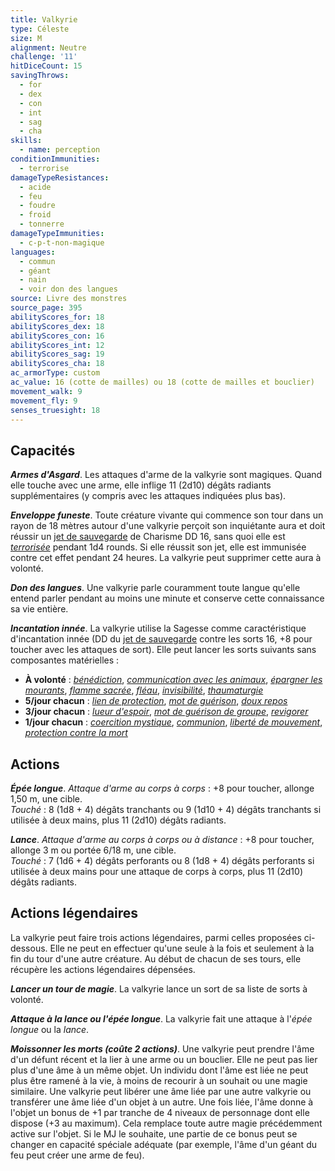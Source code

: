 ```yaml
---
title: Valkyrie
type: Céleste
size: M
alignment: Neutre
challenge: '11'
hitDiceCount: 15
savingThrows:
  - for
  - dex
  - con
  - int
  - sag
  - cha
skills:
  - name: perception
conditionImmunities:
  - terrorise
damageTypeResistances:
  - acide
  - feu
  - foudre
  - froid
  - tonnerre
damageTypeImmunities:
  - c-p-t-non-magique
languages:
  - commun
  - géant
  - nain
  - voir don des langues
source: Livre des monstres
source_page: 395
abilityScores_for: 18
abilityScores_dex: 18
abilityScores_con: 16
abilityScores_int: 12
abilityScores_sag: 19
abilityScores_cha: 18
ac_armorType: custom
ac_value: 16 (cotte de mailles) ou 18 (cotte de mailles et bouclier)
movement_walk: 9
movement_fly: 9
senses_truesight: 18
---
```

## Capacités
_**Armes d'Asgard**_. Les attaques d'arme de la valkyrie sont magiques. Quand elle touche avec une arme, elle inflige 11 (2d10) dégâts radiants supplémentaires (y compris avec les attaques indiquées plus bas).

_**Enveloppe funeste**_. Toute créature vivante qui commence son tour dans un rayon de 18 mètres autour d'une valkyrie perçoit son inquiétante aura et doit réussir un [jet de sauvegarde](/utiliser-les-caracteristiques/#jets-de-sauvegarde) de Charisme DD 16, sans quoi elle est [_terrorisée_](/gerer-la-sante-du-personnage/#terrorise) pendant 1d4 rounds. Si elle réussit son jet, elle est immunisée contre cet effet pendant 24 heures. La valkyrie peut supprimer cette aura à volonté.

_**Don des langues**_. Une valkyrie parle couramment toute langue qu'elle entend parler pendant au moins une minute et conserve cette connaissance sa vie entière.

_**Incantation innée**_. La valkyrie utilise la Sagesse comme caractéristique d'incantation innée (DD du [jet de sauvegarde](/utiliser-les-caracteristiques/#jets-de-sauvegarde) contre les sorts 16, +8 pour toucher avec les attaques de sort). Elle peut lancer les sorts suivants sans composantes matérielles :
* **À volonté** : [_bénédiction_](/grimoire/benediction/), [_communication avec les animaux_](/grimoire/communication-avec-les-animaux/), [_épargner les mourants_](/grimoire/epargner-les-mourants/), [_flamme sacrée_](/grimoire/flamme-sacree/), [_fléau_](/grimoire/fleau/), [_invisibilité_](/grimoire/invisibilite/), [_thaumaturgie_](/grimoire/thaumaturgie/)
* **5/jour chacun** : [_lien de protection_](/grimoire/lien-de-protection/), [_mot de guérison_](/grimoire/mot-de-guerison/), [_doux repos_](/grimoire/doux-repos/)
* **3/jour chacun** : [_lueur d'espoir_](/grimoire/lueur-d-espoir/), [_mot de guérison de groupe_](/grimoire/mot-de-guerison-de-groupe/), [_revigorer_](/grimoire/revigorer/)
* **1/jour chacun** : [_coercition mystique_](/grimoire/coercition-mystique/), [_communion_](/grimoire/communion/), [_liberté de mouvement_](/grimoire/liberte-de-mouvement/), [_protection contre la mort_](/grimoire/protection-contre-la-mort/)

## Actions
_**Épée longue**_. _Attaque d'arme au corps à corps_ : +8 pour toucher, allonge 1,50 m, une cible.  
_Touché_ : 8 (1d8 + 4) dégâts tranchants ou 9 (1d10 + 4) dégâts tranchants si utilisée à deux mains, plus 11 (2d10) dégâts radiants.

_**Lance**_. _Attaque d'arme au corps à corps ou à distance_ : +8 pour toucher, allonge 3 m ou portée 6/18 m, une cible.  
_Touché_ : 7 (1d6 + 4) dégâts perforants ou 8 (1d8 + 4) dégâts perforants si utilisée à deux mains pour une attaque de corps à corps, plus 11 (2d10) dégâts radiants.

## Actions légendaires
La valkyrie peut faire trois actions légendaires, parmi celles proposées ci-dessous. Elle ne peut en effectuer qu'une seule à la fois et seulement à la fin du tour d'une autre créature. Au début de chacun de ses tours, elle récupère les actions légendaires dépensées.

_**Lancer un tour de magie**_. La valkyrie lance un sort de sa liste de sorts à volonté.

_**Attaque à la lance ou l'épée longue**_. La valkyrie fait une attaque à l'_épée longue_ ou la _lance_.

_**Moissonner les morts (coûte 2 actions)**_. Une valkyrie peut prendre l'âme d'un défunt récent et la lier à une arme ou un bouclier. Elle ne peut pas lier plus d'une âme à un même objet. Un individu dont l'âme est liée ne peut plus être ramené à la vie, à moins de recourir à un souhait ou une magie similaire. Une valkyrie peut libérer une âme liée par une autre valkyrie ou transférer une âme liée d'un objet à un autre. Une fois liée, l'âme donne à l'objet un bonus de +1 par tranche de 4 niveaux de personnage dont elle dispose (+3 au maximum). Cela remplace toute autre magie précédemment active sur l'objet. Si le MJ le souhaite, une partie de ce bonus peut se changer en capacité spéciale adéquate (par exemple, l'âme d'un géant du feu peut créer une arme de feu).
